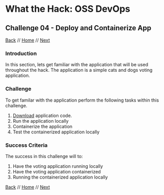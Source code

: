 # What the Hack: OSS DevOps 

## Challenge 04 - Deploy and Containerize App
[Back](challenge03.md) // [Home](../../readme.md) // [Next](challenge05.md)

### Introduction

In this section, lets get familiar with the application that will be used throughout the hack. The application is a simple cats and dogs voting application.

### Challenge

To get familar with the application perform the following tasks within this challenge.

1. [Download](https://minhaskamal.github.io/DownGit/#/home?url=https://github.com/adgroc/WhatTheHack/tree/master/014-OSS-DevOps/Student/Resources/app) application code.
2. Run the application locally
3. Containerize the application
4. Test the containerized application locally

   

### Success Criteria

The success in this challenge will to:
1. Have the voting application running locally
2. Have the voting application containerized
3. Running the containerized application locally
   
[Back](challenge03.md) // [Home](../../readme.md) // [Next](challenge05.md)
